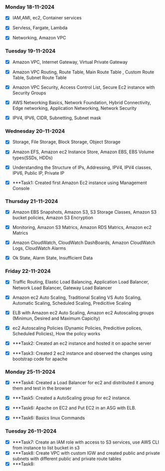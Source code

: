 ### Monday 18-11-2024
- [x] IAM,AMI, ec2, Container services 
- [x] Servless, Fargate, Lambda
- [x] Networking, Amazon VPC


### Tuesday 19-11-2024
- [x] Amazon VPC, Internet Gateway, Virtual Private Gateway 
- [x] Amazon VPC Routing, Route Table, Main Route Table , Custom Route Table, Subnet Route Table  
- [x] Amazon VPC Security, Access Control List, Secure Ec2 instance with Security Groups  
- [x] AWS Networking Basics, Network Foundation, Hybrid Connectivity, Edge networking, Application Networking, Network Security
- [x] IPV4, IPV6, CIDR, Subnetting, Subnet mask  


### Wednesday 20-11-2024
- [x] Storage, File Storage, Block Storage, Object Storage
- [x] Amazon EFS, Amazon ec2 Instance Store, Amazon EBS, EBS Volume types(SSDs, HDDs) 
- [x] Understanding the Structure of IPs, Addressing, IPV4, IPV4 classes, IPV6, Public IP, Private IP
- [x] ***Task1: Created first Amazon Ec2 instance using Management Console
 

### Thursday 21-11-2024
- [x] Amazon EBS Snapshots, Amazon S3, S3 Storage Classes, Amazon S3 bucket policies, Amazon S3 Encryption
- [x] Monitoring, Amazon S3 Matrics, Amazon RDS Matrics, Amazon ec2 Matrics
- [x] Amazon CloudWatch, CloudWatch DashBoards, Amazon CloudWatch Logs, CloudWatch Alarms
- [x] Ok State, Alarm State, Insufficient Data


### Friday 22-11-2024
- [x] Traffic Routing, Elastic Load Balancing, Application Load Balancer, Network Load Balancer, Gateway Load Balancer 
- [x] Amazon ec2 Auto Scaling, Traditional Scaling VS Auto Scaling, Automatic Scaling, Scheduled Scaling, Predicitive Scaling 
- [x] ELB with Amazon ec2 Auto Scaling, Amazon ec2 Autoscaling groups (Minimun, Desired and Maximum Capicity)
- [x] ec2 Autoscaling Policies (Dynamic Policies, Predicitive polices, Scheduled Policies), How the policy works
- [x] ***Task2: Created an ec2 instance and hosted it on apache server 
- [x] ***Task3: Created 2 ec2 instance and observed the changes using bootstrap code for apache 


### Monday 25-11-2024
- [x] ***Task4: Created a Load Balancer for ec2 and distributed it among them and test in the browser
- [x] ***Task5: Created a AutoScaling group for ec2 instance.
- [x] ***Task6: Apache on EC2 and Put EC2 in an ASG with ELB.
- [x] ***Task6: Basics linux Commands


### Tuesday 26-11-2024
- [x] ***Task7: Create an IAM role with access to S3 services, use AWS CLI from instance to list bucket in s3
- [x] ***Task8: Create VPC with custom IGW and created public and private subnets with different public and private route tables
- [x] ***Task8: 